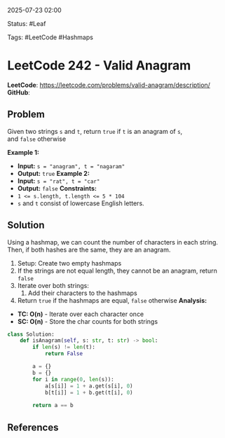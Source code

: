 2025-07-23 02:00

Status: #Leaf

Tags: #LeetCode #Hashmaps

# LeetCode 242 - Valid Anagram
**LeetCode**: https://leetcode.com/problems/valid-anagram/description/
**GitHub**:
## Problem
Given two strings `s` and `t`, return `true` if `t` is an anagram of `s`, and `false` otherwise

**Example 1:**
- **Input:** `s = "anagram", t = "nagaram"`
- **Output:** `true`
**Example 2:**
- **Input:** `s = "rat", t = "car"`
- **Output:** `false`
**Constraints:**
- `1 <= s.length, t.length <= 5 * 104`
- `s` and `t` consist of lowercase English letters.
## Solution
Using a hashmap, we can count the number of characters in each string. Then, if both hashes are the same, they are an anagram.
1) Setup: Create two empty hashmaps
2) If the strings are not equal length, they cannot be an anagram, return `false`
3) Iterate over both strings:
	1) Add their characters to the hashmaps
4) Return `true` if the hashmaps are equal, `false` otherwise
**Analysis:**
- **TC: O(n)** - Iterate over each character once
- **SC: O(n)** - Store the char counts for both strings
```python
class Solution:
    def isAnagram(self, s: str, t: str) -> bool:
        if len(s) != len(t):
            return False

        a = {}
        b = {}
        for i in range(0, len(s)):
            a[s[i]] = 1 + a.get(s[i], 0)
            b[t[i]] = 1 + b.get(t[i], 0)
        
        return a == b
```
## References
